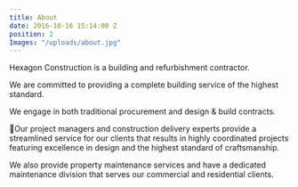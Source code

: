 ```yaml
---
title: About
date: 2016-10-16 15:14:00 Z
position: 2
Images: "/uploads/about.jpg"
---
```


Hexagon Construction is a building and refurbishment contractor.

We are committed to providing a complete building service of the highest standard.

We engage in both traditional procurement and design & build contracts.

Our project managers and construction delivery experts provide a streamlined service for our clients that results in highly coordinated projects featuring excellence in design and the highest standard of craftsmanship.


We also provide property maintenance services and have a dedicated maintenance division that serves our commercial and residential clients.